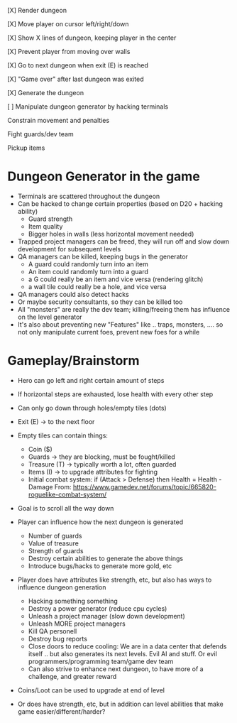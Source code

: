 [X] Render dungeon

[X] Move player on cursor left/right/down

[X] Show X lines of dungeon, keeping player in the center

[X] Prevent player from moving over walls

[X] Go to next dungeon when exit (E) is reached

[X] "Game over" after last dungeon was exited



[X] Generate the dungeon


[ ] Manipulate dungeon generator by hacking terminals

Constrain movement and penalties

Fight guards/dev team

Pickup items





# Dungeon Generator in the game

- Terminals are scattered throughout the dungeon
- Can be hacked to change certain properties (based on D20 + hacking ability)
    - Guard strength
    - Item quality
    - Bigger holes in walls (less horizontal movement needed)
- Trapped project managers can be freed, they will run off and slow down development for subsequent levels
- QA managers can be killed, keeping bugs in the generator
    - A guard could randomly turn into an item
    - An item could randomly turn into a guard
    - a G could really be an item and vice versa (rendering glitch)
    - a wall tile could really be a hole, and vice versa
- QA managers could also detect hacks
- Or maybe security consultants, so they can be killed too
- All "monsters" are really the dev team; killing/freeing them has influence on the level generator
- It's also about preventing new "Features" like .. traps, monsters, .... so not only manipulate current foes, prevent new foes for a while


# Gameplay/Brainstorm

- Hero can go left and right certain amount of steps
- If horizontal steps are exhausted, lose health with every other step
- Can only go down through holes/empty tiles (dots)
- Exit (E) -> to the next floor
- Empty tiles can contain things: 
    - Coin ($)
    - Guards -> they are blocking, must be fought/killed
    - Treasure (T) -> typically worth a lot, often guarded
    - Items (I) -> to upgrade attributes for fighting
    - Initial combat system:
        if (Attack > Defense) then Health = Health - Damage
        From: https://www.gamedev.net/forums/topic/665820-roguelike-combat-system/

- Goal is to scroll all the way down    

- Player can influence how the next dungeon is generated
    - Number of guards
    - Value of treasure
    - Strength of guards
    - Destroy certain abilities to generate the above things
    - Introduce bugs/hacks to generate more gold, etc

- Player does have attributes like strength, etc, but also has ways to influence dungeon generation
    - Hacking something something
    - Destroy a power generator (reduce cpu cycles)
    - Unleash a project manager (slow down development)
    - Unleash MORE project managers
    - Kill QA personell
    - Destroy bug reports
    - Close doors to reduce cooling:  We are in a data center that defends itself .. but also generates its next levels. Evil AI and stuff. Or evil programmers/programming team/game dev team
    - Can also strive to enhance next dungeon, to have more of a challenge, and greater reward

- Coins/Loot can be used to upgrade at end of level 

- Or does have strength, etc, but in addition can level abilities that make game easier/different/harder?



